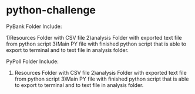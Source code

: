 # python-challenge

PyBank Folder Include:

1)Resources Folder with CSV file
2)analysis Folder with exported text file from python script
3)Main PY file with finished python script that is able to export to terminal and to text file in analysis folder.

PyPoll Folder Include:
1) Resources Folder with CSV file
2)analysis Folder with exported text file from python script
3)Main PY file with finished python script that is able to export to terminal and to text file in analysis folder.
